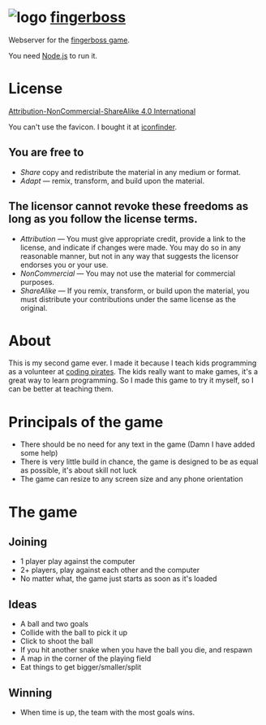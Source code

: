 # ![logo](http://fingerboss.com/favicon-32x32.png) [fingerboss](http://www.fingerboss.com)

Webserver for the [fingerboss game](http://fingerboss.com).

You need [Node.js](http://nodejs.org) to run it.

# License
[Attribution-NonCommercial-ShareAlike 4.0 International](http://creativecommons.org/licenses/by-nc-sa/4.0/)

You can't use the favicon. I bought it at [iconfinder](http://iconfinder.com).

## You are free to
- *Share* copy and redistribute the material in any medium or format. 
- *Adapt* — remix, transform, and build upon the material. 

## The licensor cannot revoke these freedoms as long as you follow the license terms.
- *Attribution* — You must give appropriate credit, provide a link to the license, and indicate if changes were made.
You may do so in any reasonable manner, but not in any way that suggests the licensor endorses you or your use.
- *NonCommercial* — You may not use the material for commercial purposes.
- *ShareAlike* — If you remix, transform, or build upon the material, you must distribute your contributions under the same license as the original.

# About
This is my second game ever. I made it because I teach kids programming as a volunteer at
[coding pirates](http://codingpirates.dk/).
The kids really want to make games, it's a great way to learn programming. So I made this game to try it myself, so
I can be better at teaching them.

# Principals of the game
- There should be no need for any text in the game (Damn I have added some help)
- There is very little build in chance, the game is designed to be as equal as possible, it's about skill not luck
- The game can resize to any screen size and any phone orientation

# The game

## Joining
- 1 player play against the computer
- 2+ players, play against each other and the computer
- No matter what, the game just starts as soon as it's loaded

## Ideas
- A ball and two goals
- Collide with the ball to pick it up
- Click to shoot the ball
- If you hit another snake when you have the ball you die, and respawn
- A map in the corner of the playing field
- Eat things to get bigger/smaller/split


## Winning
- When time is up, the team with the most goals wins.
